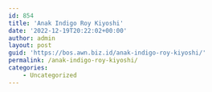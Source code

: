 ```yaml
---
id: 854
title: 'Anak Indigo Roy Kiyoshi'
date: '2022-12-19T20:22:02+00:00'
author: admin
layout: post
guid: 'https://bos.awn.biz.id/anak-indigo-roy-kiyoshi/'
permalink: /anak-indigo-roy-kiyoshi/
categories:
    - Uncategorized
---
```


